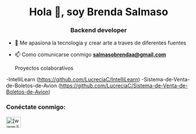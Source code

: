 <h1 align="center">Hola 👋, soy Brenda Salmaso</h1>
<h3 align="center">Backend developer</h3>


- 🌱 Me apasiona la tecnologia y crear arte a traves de diferentes fuentes

- 📫 Como comunicarse conmigo **salmasobrendaa@gmail.com**

  Proyectos colaborativos
  
-IntelliLearn (https://github.com/LucreciaC/IntelliLearn)
-Sistema-de-Venta-de-Boletos-de-Avion (https://github.com/LucreciaC/Sistema-de-Venta-de-Boletos-de-Avion)


<h3 align ="left">Conéctate conmigo:</h3>
<p align="left">
<a href="https://www.linkedin.com/in/brendasalmaso/" target="blank "><img align="center" src="https://raw.githubusercontent.com/rahuldkjain/github-profile-readme-generator/master/src/images/icons/Social/linked-in-alt.svg" alt="[www.linkedin.com/in/brendasalmaso](https://www.linkedin.com/in/brendasalmaso/)" height="30" width="40" /></a>
</p>
